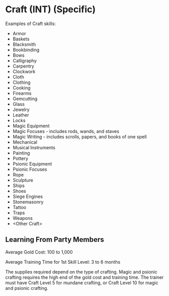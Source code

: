 # Craft (INT) (Specific)

Examples of Craft skills:

- Armor
- Baskets
- Blacksmith
- Bookbinding
- Bows
- Calligraphy
- Carpentry
- Clockwork
- Cloth
- Clothing
- Cooking
- Firearms
- Gemcutting
- Glass
- Jewelry
- Leather
- Locks
- Magic Equipment
- Magic Focuses - includes rods, wands, and staves
- Magic Writing - includes scrolls, papers, and books of one spell
- Mechanical
- Musical Instruments
- Painting
- Pottery
- Psionic Equipment
- Psionic Focuses
- Rope
- Sculpture
- Ships
- Shoes
- Siege Engines
- Stonemasonry
- Tattoo
- Traps
- Weapons
- \<Other Craft\>

## Learning From Party Members

Average Gold Cost: 100 to 1,000

Average Training Time for 1st Skill Level: 3 to 6 months

The supplies required depend on the type of crafting. Magic and psionic crafting requires the high end of the gold cost and training time. The trainer must have Craft Level 5 for mundane crafting, or Craft Level 10 for magic and psionic crafting.
